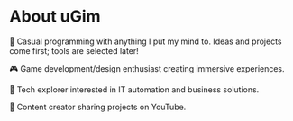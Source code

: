 # About uGim

🧠 Casual programming with anything I put my mind to. Ideas and projects come first; tools are selected later!

🎮 Game development/design enthusiast creating immersive experiences.

🚀 Tech explorer interested in IT automation and business solutions.

🎨 Content creator sharing projects on YouTube.
